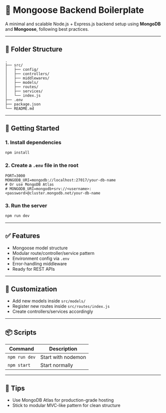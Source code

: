 # 🧪 Mongoose Backend Boilerplate

A minimal and scalable Node.js + Express.js backend setup using **MongoDB** and **Mongoose**, following best practices.

---

## 📂 Folder Structure

```
.
├── src/
│   ├── config/
│   ├── controllers/
│   ├── middlewares/
│   ├── models/
│   ├── routes/
│   ├── services/
│   └── index.js
├── .env
├── package.json
└── README.md
```

---

## 🚀 Getting Started

### 1. Install dependencies

```bash
npm install
```

### 2. Create a `.env` file in the root

```env
PORT=3000
MONGODB_URI=mongodb://localhost:27017/your-db-name
# Or use MongoDB Atlas
# MONGODB_URI=mongodb+srv://<username>:<password>@cluster.mongodb.net/your-db-name
```

### 3. Run the server

```bash
npm run dev
```

---

## ✅ Features

- Mongoose model structure
- Modular route/controller/service pattern
- Environment config via `.env`
- Error-handling middleware
- Ready for REST APIs

---

## 🔧 Customization

- Add new models inside `src/models/`
- Register new routes inside `src/routes/index.js`
- Create controllers/services accordingly

---

## 📦 Scripts

| Command        | Description            |
|----------------|------------------------|
| `npm run dev`  | Start with nodemon     |
| `npm start`    | Start normally         |

---

## 🧠 Tips

- Use MongoDB Atlas for production-grade hosting
- Stick to modular MVC-like pattern for clean structure